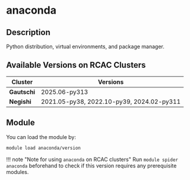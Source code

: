 # anaconda

## Description
Python distribution, virtual environments, and package manager.

## Available Versions on RCAC Clusters
|Cluster|Versions|
|---|---|
|**Gautschi**|2025.06-py313|
|**Negishi**|2021.05-py38, 2022.10-py39, 2024.02-py311|

## Module
You can load the module by:

```bash
module load anaconda/version
```

!!! note "Note for using `anaconda` on RCAC clusters"
    Run `module spider anaconda` beforehand to check if this version requires any prerequisite modules.
